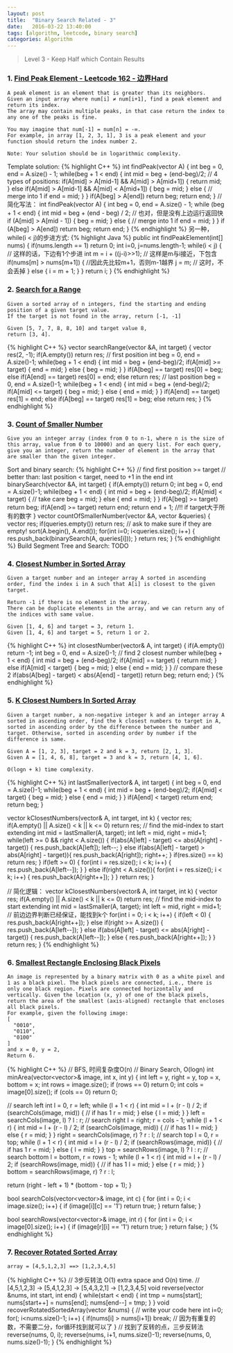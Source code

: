 ```yaml
---
layout: post
title:  "Binary Search Related - 3"
date:   2016-03-22 13:40:00
tags: [algorithm, leetcode, binary search]
categories: Algorithm
---
```


> Level 3 - Keep Half which Contain Results

### 1. [Find Peak Element - Leetcode 162 - 边界Hard](https://leetcode.com/problems/find-peak-element/)
```
A peak element is an element that is greater than its neighbors.
Given an input array where num[i] ≠ num[i+1], find a peak element and return its index.
The array may contain multiple peaks, in that case return the index to any one of the peaks is fine.

You may imagine that num[-1] = num[n] = -∞.
For example, in array [1, 2, 3, 1], 3 is a peak element and your function should return the index number 2.

Note: Your solution should be in logarithmic complexity.
```

Template solution:
{% highlight C++ %}
int findPeak(vector<int> A) {
  int beg = 0, end = A.size() - 1;
  while(beg + 1 < end) {
    int mid = beg + (end-beg)/2;
    // 4 types of positions:
    if(A[mid] > A[mid-1] && A[mid] > A[mid+1]) {
      return mid;
    } else if(A[mid] > A[mid-1] && A[mid] < A[mid+1]) {
      beg = mid;
    } else { // merge into 1 if
      end = mid;
    }
  }
  if(A[beg] > A[end])  return beg;
  return end;
}
//简化写法：
int findPeak(vector<int> A) {
  int beg = 0, end = A.size() - 1;
  while (beg + 1 < end) {
    int mid = beg + (end - beg) / 2;
    // 也对，但是没有上边运行返回快
    if (A[mid] > A[mid - 1]) {
      beg = mid;
    } else {  // merge into 1 if
      end = mid;
    }
  }
  if (A[beg] > A[end]) return beg;
  return end;
}
{% endhighlight %}
另一种，while(i < j)的步进方式:
{% highlight Java %}
public int findPeakElement(int[] nums) {
  if(nums.length == 1) return 0;
  int i=0, j=nums.length-1;
  while(i < j) {   // 这样的话，下边有1个步进
    int m = i + ((j-i)>>1);  // 这样是m与i接近，下包含
    if(nums[m] > nums[m+1]) {  //因此先比较m+1，否则m-1越界
      j = m;  // 这时，不会丢掉
    } else {
      i = m + 1;
    }
  }
  return i;
}
{% endhighlight %}

### 2. [Search for a Range](http://www.lintcode.com/en/problem/search-for-a-range/)
```
Given a sorted array of n integers, find the starting and ending position of a given target value.
If the target is not found in the array, return [-1, -1]

Given [5, 7, 7, 8, 8, 10] and target value 8,
return [3, 4].
```
{% highlight C++ %}
vector<int> searchRange(vector<int> &A, int target) {
  vector<int> res(2, -1);
  if(A.empty())  return res;
  // first position
  int beg = 0, end = A.size()-1;
  while(beg + 1 < end) {
    int mid = beg + (end-beg)/2;
    if(A[mid] >= target) {
      end = mid;
    } else {
      beg = mid;
    }
  }
  if(A[beg] == target) res[0] = beg;
  else if(A[end] == target) res[0] = end;
  else return res;
  // last position
  beg = 0, end = A.size()-1;
  while(beg + 1 < end) {
    int mid = beg + (end-beg)/2;
    if(A[mid] <= target) {
      beg = mid;
    } else {
      end = mid;
    }
  }
  if(A[end] == target) res[1] = end;
  else if(A[beg] == target) res[1] = beg;
  else return res;
}
{% endhighlight %}

### 3. [Count of Smaller Number](http://www.lintcode.com/en/problem/count-of-smaller-number/#)
```
Give you an integer array (index from 0 to n-1, where n is the size of this array, value from 0 to 10000) and an query list. For each query, give you an integer, return the number of element in the array that are smaller than the given integer.
```

Sort and binary search:
{% highlight C++ %}
// find first position >= target
// better than: last position < target, need to +1 in the end
int binarySearch(vector<int> &A, int target) {
  if(A.empty())  return 0;
  int beg = 0, end = A.size()-1;
  while(beg + 1 < end) {
    int mid = beg + (end-beg)/2;
    if(A[mid] < target) { // take care
      beg = mid;
    } else {
      end = mid;
    }
  }
  if(A[beg] >= target)  return beg;
  if(A[end] >= target)  return end;
  return end + 1;  //!! if target大于所有的数字
}
vector<int> countOfSmallerNumber(vector<int> &A, vector<int> &queries) {
  vector<int> res;
  if(queries.empty())  return res;  // ask to make sure if they are empty!
  sort(A.begin(), A.end());
  for(int i=0; i<queries.size(); i++) {
    res.push_back(binarySearch(A, queries[i]));
  }
  return res;
}
{% endhighlight %}
Build Segment Tree and Search: TODO

### 4. [Closest Number in Sorted Array](http://www.lintcode.com/en/problem/closest-number-in-sorted-array/)
```
Given a target number and an integer array A sorted in ascending order, find the index i in A such that A[i] is closest to the given target.

Return -1 if there is no element in the array.
There can be duplicate elements in the array, and we can return any of the indices with same value.

Given [1, 4, 6] and target = 3, return 1.
Given [1, 4, 6] and target = 5, return 1 or 2.
```
{% highlight C++ %}
int closestNumber(vector<int>& A, int target) {
  if(A.empty())  return -1;
  int beg = 0, end = A.size()-1;
  // find 2 closest number
  while(beg + 1 < end) {
    int mid = beg + (end-beg)/2;
    if(A[mid] == target) {
      return mid;
    } else if(A[mid] < target) {
      beg = mid;
    } else {
      end = mid;
    }
  }
  // compare these 2
  if(abs(A[beg] - target) < abs(A[end] - target))
    return beg;
  return end;
}
{% endhighlight %}

### 5. [K Closest Numbers In Sorted Array](http://www.lintcode.com/en/problem/k-closest-numbers-in-sorted-array/)
```
Given a target number, a non-negative integer k and an integer array A sorted in ascending order, find the k closest numbers to target in A, sorted in ascending order by the difference between the number and target. Otherwise, sorted in ascending order by number if the difference is same.

Given A = [1, 2, 3], target = 2 and k = 3, return [2, 1, 3].
Given A = [1, 4, 6, 8], target = 3 and k = 3, return [4, 1, 6].

O(logn + k) time complexity.
```
{% highlight C++ %}
int lastSmaller(vector<int>& A, int target) {
  int beg = 0, end = A.size()-1;
  while(beg + 1 < end) {
    int mid = beg + (end-beg)/2;
    if(A[mid] < target) {
      beg = mid;
    } else {
      end = mid;
    }
  }
  if(A[end] < target)  return end;
  return beg;
}

vector<int> kClosestNumbers(vector<int>& A, int target, int k) {
  vector<int> res;
  if(A.empty() || A.size() < k || k <= 0)  return res;
  // find the mid-index to start extending
  int mid = lastSmaller(A, target);
  int left = mid, right = mid+1;
  while(left >= 0 && right < A.size()) {
    if(abs(A[left] - target) <= abs(A[right] - target)) {
      res.push_back(A[left]);
      left--;
    } else if(abs(A[left] - target) > abs(A[right] - target)){
      res.push_back(A[right]);
      right++;
    }
    if(res.size() == k)
      return res;
  }
  if(left >= 0) {
    for(int i = res.size(); i < k; i++) {
      res.push_back(A[left--]);
    }
  } else if(right < A.size()){
    for(int i = res.size(); i < k; i++) {
      res.push_back(A[right++]);
    }
  }
  return res;
}

// 简化逻辑：
vector<int> kClosestNumbers(vector<int>& A, int target, int k) {
  vector<int> res;
  if(A.empty() || A.size() < k || k <= 0)  return res;
  // find the mid-index to start extending
  int mid = lastSmaller(A, target);
  int left = mid, right = mid+1;
  // 前边边界判断已经保证，能找到k个
  for(int i = 0; i < k; i++) {
    if(left < 0) {
      res.push_back(A[right++]);
    } else if(right >= A.size()) {
      res.push_back(A[left--]);
    } else if(abs(A[left] - target) <= abs(A[right] - target)) {
      res.push_back(A[left--]);
    } else {
      res.push_back(A[right++]);
    }
  }
  return res;
}
{% endhighlight %}

### 6. [Smallest Rectangle Enclosing Black Pixels](http://www.lintcode.com/en/problem/smallest-rectangle-enclosing-black-pixels/)
```
An image is represented by a binary matrix with 0 as a white pixel and 1 as a black pixel. The black pixels are connected, i.e., there is only one black region. Pixels are connected horizontally and vertically. Given the location (x, y) of one of the black pixels, return the area of the smallest (axis-aligned) rectangle that encloses all black pixels.
For example, given the following image:
[
  "0010",
  "0110",
  "0100"
]
and x = 0, y = 2,
Return 6.
```
{% highlight C++ %}
// BFS, 时间复杂度O(n)
// Binary Search, O(logn)
int minArea(vector<vector<char>>& image, int x, int y) {
  int left = y, right = y, top = x, bottom = x;
  int rows = image.size();
  if (rows == 0) return 0;
  int cols = image[0].size();
  if (cols == 0) return 0;

  // search left
  int l = 0, r = left;
  while (l + 1 < r) {
    int mid = l + (r - l) / 2;
    if (searchCols(image, mid)) {  // if has 1
      r = mid;
    } else {
      l = mid;
    }
  }
  left = searchCols(image, l) ? l : r;
  // search right
  l = right;
  r = cols - 1;
  while (l + 1 < r) {
    int mid = l + (r - l) / 2;
    if (searchCols(image, mid)) {  // if has 1
      l = mid;
    } else {
      r = mid;
    }
  }
  right = searchCols(image, r) ? r : l;
  // search top
  l = 0, r = top;
  while (l + 1 < r) {
    int mid = l + (r - l) / 2;
    if (searchRows(image, mid)) {  // if has 1
      r = mid;
    } else {
      l = mid;
    }
  }
  top = searchRows(image, l) ? l : r;
  // search bottom
  l = bottom, r = rows - 1;
  while (l + 1 < r) {
    int mid = l + (r - l) / 2;
    if (searchRows(image, mid)) {  // if has 1
      l = mid;
    } else {
      r = mid;
    }
  }
  bottom = searchRows(image, r) ? r : l;

  return (right - left + 1) * (bottom - top + 1);
}

bool searchCols(vector<vector<char>>& image, int c) {
  for (int i = 0; i < image.size(); i++) {
    if (image[i][c] == '1') return true;
  }
  return false;
}

bool searchRows(vector<vector<char>>& image, int r) {
  for (int i = 0; i < image[0].size(); i++) {
    if (image[r][i] == '1') return true;
  }
  return false;
}
{% endhighlight %}

### 7. [Recover Rotated Sorted Array](https://www.lintcode.com/problem/39/)
```
array = [4,5,1,2,3] ==> [1,2,3,4,5]
```
{% highlight C++ %}
// 3步反转法 O(1) extra space and O(n) time.
// [4,5,1,2,3] → [5,4,1,2,3] → [5,4,3,2,1] → [1,2,3,4,5]
void reverse(vector<int> &nums, int start, int end) {
    while(start < end) {
        int tmp = nums[start];
        nums[start++] = nums[end];
        nums[end--] = tmp;
    }
}
void recoverRotatedSortedArray(vector<int> &nums) {
    // write your code here
    int i=0;
    for(; i<nums.size()-1; i++) {
        if(nums[i] > nums[i+1]) break;  // 因为有重复的数，不需要二分，for循环找到就可以了
    }
    // 找到了反转的点，三步反转法
    reverse(nums, 0, i);
    reverse(nums, i+1, nums.size()-1);
    reverse(nums, 0, nums.size()-1);
}
{% endhighlight %}
